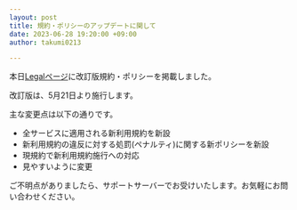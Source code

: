 ```yaml
---
layout: post
title: 規約・ポリシーのアップデートに関して
date: 2023-06-28 19:20:00 +09:00
author: takumi0213

---
```

本日<a href="{{site.url}}/legal" class="a-orange">Legalページ</a>に改訂版規約・ポリシーを掲載しました。

改訂版は、5月21日より施行します。

主な変更点は以下の通りです。

- 全サービスに適用される新利用規約を新設
- 新利用規約の違反に対する処罰(ペナルティ)に関する新ポリシーを新設
- 現規約で新利用規約施行への対応
- 見やすいように変更

ご不明点がありましたら、サポートサーバーでお受けいたします。お気軽にお問い合わせください。
